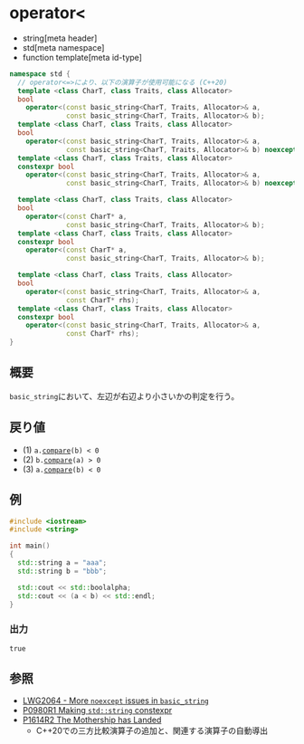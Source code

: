 # operator<
* string[meta header]
* std[meta namespace]
* function template[meta id-type]

```cpp
namespace std {
  // operator<=>により、以下の演算子が使用可能になる (C++20)
  template <class CharT, class Traits, class Allocator>
  bool
    operator<(const basic_string<CharT, Traits, Allocator>& a,
              const basic_string<CharT, Traits, Allocator>& b);          // (1) C++03
  template <class CharT, class Traits, class Allocator>
  bool
    operator<(const basic_string<CharT, Traits, Allocator>& a,
              const basic_string<CharT, Traits, Allocator>& b) noexcept; // (1) C++14
  template <class CharT, class Traits, class Allocator>
  constexpr bool
    operator<(const basic_string<CharT, Traits, Allocator>& a,
              const basic_string<CharT, Traits, Allocator>& b) noexcept; // (1) C++20

  template <class CharT, class Traits, class Allocator>
  bool
    operator<(const CharT* a,
              const basic_string<CharT, Traits, Allocator>& b);          // (2) C++03
  template <class CharT, class Traits, class Allocator>
  constexpr bool
    operator<(const CharT* a,
              const basic_string<CharT, Traits, Allocator>& b);          // (2) C++20

  template <class CharT, class Traits, class Allocator>
  bool
    operator<(const basic_string<CharT, Traits, Allocator>& a,
              const CharT* rhs);                                         // (3) C++03
  template <class CharT, class Traits, class Allocator>
  constexpr bool
    operator<(const basic_string<CharT, Traits, Allocator>& a,
              const CharT* rhs);                                         // (3) C++20
}
```

## 概要
`basic_string`において、左辺が右辺より小さいかの判定を行う。

## 戻り値
- (1) `a.`[`compare`](compare.md)`(b) < 0`
- (2) `b.`[`compare`](compare.md)`(a) > 0`
- (3) `a.`[`compare`](compare.md)`(b) < 0`


## 例
```cpp example
#include <iostream>
#include <string>

int main()
{
  std::string a = "aaa";
  std::string b = "bbb";

  std::cout << std::boolalpha;
  std::cout << (a < b) << std::endl;
}
```

### 出力
```
true
```

## 参照
- [LWG2064 - More `noexcept` issues in `basic_string`](https://wg21.cmeerw.net/lwg/issue2064)
- [P0980R1 Making `std::string` constexpr](https://www.open-std.org/jtc1/sc22/wg21/docs/papers/2019/p0980r1.pdf)
- [P1614R2 The Mothership has Landed](https://www.open-std.org/jtc1/sc22/wg21/docs/papers/2019/p1614r2.html)
    - C++20での三方比較演算子の追加と、関連する演算子の自動導出
